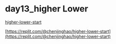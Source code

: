 # day13_higher Lower

[higher-lower-start](https://replit.com/@chenjinghao/higher-lower-start)

[https://replit.com/@chenjinghao/higher-lower-start](https://replit.com/@chenjinghao/higher-lower-start)
